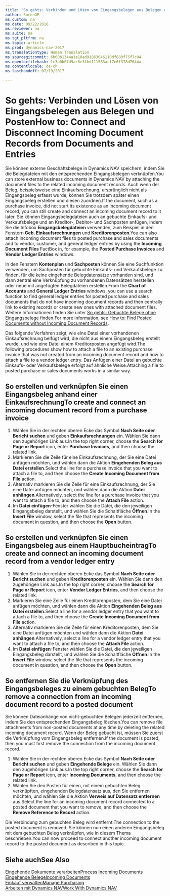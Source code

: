 ```yaml
---
title: "So gehts: Verbinden und Lösen von Eingangsbelegen aus Belegen und Posten"
author: SorenGP
ms.custom: na
ms.date: 09/22/2016
ms.reviewer: na
ms.suite: na
ms.tgt_pltfrm: na
ms.topic: article
ms.prod: dynamics-nav-2017
ms.translationtype: Human Translation
ms.sourcegitcommit: 6b60b1344a1e18ad91863046110df880f75f7c04
ms.openlocfilehash: 1c3a0b07d9ac8e3fbd111583acf7e6f378d7644a
ms.contentlocale: de-ch
ms.lasthandoff: 07/19/2017

---
```


# <a name="how-to-connect-and-disconnect-incoming-document-records-from-documents-and-entries"></a><span data-ttu-id="8ce91-102">So gehts: Verbinden und Lösen von Eingangsbelegen aus Belegen und Posten</span><span class="sxs-lookup"><span data-stu-id="8ce91-102">How to: Connect and Disconnect Incoming Document Records from Documents and Entries</span></span>
<span data-ttu-id="8ce91-103">Sie können externe Geschäftsbelege in Dynamics NAV speichern, indem Sie die Belegdateien mit den entsprechenden Eingangsbelegen verknüpfen.</span><span class="sxs-lookup"><span data-stu-id="8ce91-103">You can store external business documents in Dynamics NAV by attaching the document files to the related incoming document records.</span></span> <span data-ttu-id="8ce91-104">Auch wenn der Beleg, beispielsweise eine Einkaufsrechnung, ursprünglich nicht als Eingangsbeleg erfasst wurde, können Sie trotzdem später einen Eingangsbeleg erstellen und diesen zuordnen.</span><span class="sxs-lookup"><span data-stu-id="8ce91-104">If the document, such as a purchase invoice, did not start its existence as an incoming document record, you can still create and connect an incoming document record to it later.</span></span> <span data-ttu-id="8ce91-105">Sie können Eingangsbelegdateien auch an gebuchte Einkaufs- und Verkaufsbelege und an Kreditor-, Debitor- und Sachposten anfügen, indem Sie die Infobox **Eingangsbelegdateien** verwenden, zum Beispiel in den Fenstern **Geb. Einkaufsrechnungen** und **Kreditorenposten**.</span><span class="sxs-lookup"><span data-stu-id="8ce91-105">You can also attach incoming document files to posted purchase and sales documents and to vendor, customer, and general ledger entries by using the **Incoming Document Files** FactBox in, for example, the **Posted Purchase Invoices** and **Vendor Ledger Entries** windows.</span></span>

<span data-ttu-id="8ce91-106">In den Fenstern **Kontenplan** und **Sachposten** können Sie eine Suchfunktion verwenden, um Sachposten für gebuchte Einkaufs- und Verkaufsbelege zu finden, für die keine eingehende Belegdatensätze vorhanden sind, und dann zentral eine Verknüpfung zu vorhandenen Datensätzen herstellen oder neue mit angefügten Belegdateien erstellen.</span><span class="sxs-lookup"><span data-stu-id="8ce91-106">From the **Chart of Accounts** and **General Ledger Entries** windows, you can use a search function to find general ledger entries for posted purchase and sales documents that do not have incoming document records and then centrally link to existing records or create new ones with attached document files.</span></span> <span data-ttu-id="8ce91-107">Weitere Informationen finden Sie unter [So gehts: Gebuchte Belege ohne Eingangsbelege finden](across-how-find-posted-documents-without-income-document-records.md).</span><span class="sxs-lookup"><span data-stu-id="8ce91-107">For more information, see [How to: Find Posted Documents without Incoming Document Records](across-how-find-posted-documents-without-income-document-records.md).</span></span>

<span data-ttu-id="8ce91-108">Das folgende Verfahren zeigt, wie eine Datei einer vorhandenen Einkaufsrechnung beifügt wird, die nicht aus einem Eingangsbeleg erstellt wurde, und wie eine Datei einem Kreditorposten angefügt wird.</span><span class="sxs-lookup"><span data-stu-id="8ce91-108">The following procedures show how to attach a file to an existing purchase invoice that was not created from an incoming document record and how to attach a file to a vendor ledger entry.</span></span> <span data-ttu-id="8ce91-109">Das Anfügen einer Datei an gebuchte Einkaufs- oder Verkaufsbelege erfolgt auf ähnliche Weise.</span><span class="sxs-lookup"><span data-stu-id="8ce91-109">Attaching a file to posted purchase or sales documents works in a similar way.</span></span>

## <a name="to-create-and-connect-an-incoming-document-record-from-a-purchase-invoice"></a><span data-ttu-id="8ce91-110">So erstellen und verknüpfen Sie einen Eingangsbeleg anhand einer Einkaufsrechnung</span><span class="sxs-lookup"><span data-stu-id="8ce91-110">To create and connect an incoming document record from a purchase invoice</span></span>
1. <span data-ttu-id="8ce91-111">Wählen Sie in der rechten oberen Ecke das Symbol **Nach Seite oder Bericht suchen** und geben **Einkaufsrechnungen** ein. Wählen Sie dann den zugehörigen Link aus.</span><span class="sxs-lookup"><span data-stu-id="8ce91-111">In the top right corner, choose the **Search for Page or Report** icon, enter **Purchase Invoices**, and then choose the related link.</span></span>
2. <span data-ttu-id="8ce91-112">Markieren Sie die Zeile für eine Einkaufsrechnung, der Sie eine Datei anfügen möchten, und wählen dann die Aktion **Eingehenden Beleg aus Datei erstellen**.</span><span class="sxs-lookup"><span data-stu-id="8ce91-112">Select the line for a purchase invoice that you want to attach a file to, and then choose the **Create Incoming Document from File** action.</span></span>
3. <span data-ttu-id="8ce91-113">Alternativ markieren Sie die Zeile für eine Einkaufsrechnung, der Sie eine Datei anfügen möchten, und wählen dann die Aktion **Datei anhängen**.</span><span class="sxs-lookup"><span data-stu-id="8ce91-113">Alternatively, select the line for a purchase invoice that you want to attach a file to, and then choose the **Attach File** action.</span></span>
4. <span data-ttu-id="8ce91-114">Im **Datei einfügen**-Fenster wählen Sie die Datei, die den jeweiligen Eingangsbeleg darstellt, und wählen Sie die Schaltfläche **Öffnen**.</span><span class="sxs-lookup"><span data-stu-id="8ce91-114">In the **Insert File** window, select the file that represents the incoming document in question, and then choose the **Open** button.</span></span>

## <a name="to-create-and-connect-an-incoming-document-record-from-a-vendor-ledger-entry"></a><span data-ttu-id="8ce91-115">So erstellen und verknüpfen Sie einen Eingangsbeleg aus einem Hauptbucheintrag</span><span class="sxs-lookup"><span data-stu-id="8ce91-115">To create and connect an incoming document record from a vendor ledger entry</span></span>
1. <span data-ttu-id="8ce91-116">Wählen Sie in der rechten oberen Ecke das Symbol **Nach Seite oder Bericht suchen** und geben **Kreditorenposten** ein. Wählen Sie dann den zugehörigen Link aus.</span><span class="sxs-lookup"><span data-stu-id="8ce91-116">In the top right corner, choose the **Search for Page or Report** icon, enter **Vendor Ledger Entries**, and then choose the related link.</span></span>
2. <span data-ttu-id="8ce91-117">Markieren Sie eine Zeile für einen Kreditorenposten, dem Sie eine Datei anfügen möchten, und wählen dann die Aktion **Eingehenden Beleg aus Datei erstellen**.</span><span class="sxs-lookup"><span data-stu-id="8ce91-117">Select a line for a vendor ledger entry that you want to attach a file to, and then choose the **Create Incoming Document from File** action.</span></span>
3. <span data-ttu-id="8ce91-118">Alternativ markieren Sie die Zeile für einen Kreditorenposten, dem Sie eine Datei anfügen möchten und wählen dann die Aktion **Datei anhängen**.</span><span class="sxs-lookup"><span data-stu-id="8ce91-118">Alternatively, select a line for a vendor ledger entry that you want to attach a file to, and then choose the **Attach File** action.</span></span>
4. <span data-ttu-id="8ce91-119">Im **Datei einfügen**-Fenster wählen Sie die Datei, die den jeweiligen Eingangsbeleg darstellt, und wählen Sie die Schaltfläche **Öffnen**.</span><span class="sxs-lookup"><span data-stu-id="8ce91-119">In the **Insert File** window, select the file that represents the incoming document in question, and then choose the **Open** button.</span></span>

## <a name="to-remove-a-connection-from-an-incoming-document-record-to-a-posted-document"></a><span data-ttu-id="8ce91-120">So entfernen Sie die Verknüpfung des Eingangsbeleges zu einem gebuchten Beleg</span><span class="sxs-lookup"><span data-stu-id="8ce91-120">To remove a connection from an incoming document record to a posted document</span></span>
<span data-ttu-id="8ce91-121">Sie können Dateianhänge von nicht-gebuchten Belegen jederzeit entfernen, indem Sie den entsprechenden Eingangsbeleg löschen.</span><span class="sxs-lookup"><span data-stu-id="8ce91-121">You can remove file attachments from non-posted documents at any time by deleting the related incoming document record.</span></span> <span data-ttu-id="8ce91-122">Wenn der Beleg gebucht ist, müssen Sie zuerst die Verknüpfung vom Eingangsbeleg entfernen.</span><span class="sxs-lookup"><span data-stu-id="8ce91-122">If the document is posted, then you must first remove the connection from the incoming document record.</span></span>

1. <span data-ttu-id="8ce91-123">Wählen Sie in der rechten oberen Ecke das Symbol **Nach Seite oder Bericht suchen** und geben **Eingehende Belege** ein. Wählen Sie dann den zugehörigen Link aus.</span><span class="sxs-lookup"><span data-stu-id="8ce91-123">In the top right corner, choose the **Search for Page or Report** icon, enter **Incoming Documents**, and then choose the related link.</span></span>
2. <span data-ttu-id="8ce91-124">Wählen Sie den Posten für einen, mit einem gebuchten Beleg verknüpften, eingehenden Belegdatensatz aus, den Sie entfernen möchten, und wählen Sie die Aktion **Verweis auf Datensatz entfernen** aus.</span><span class="sxs-lookup"><span data-stu-id="8ce91-124">Select the line for an incoming document record connected to a posted document that you want to remove, and then choose the **Remove Reference to Record** action.</span></span>

<span data-ttu-id="8ce91-125">Die Verbindung zum gebuchten Beleg wird entfernt.</span><span class="sxs-lookup"><span data-stu-id="8ce91-125">The connection to the posted document is removed.</span></span> <span data-ttu-id="8ce91-126">Sie können nun einen anderen Eingangsbeleg mit dem gebuchten Beleg verknüpfen, wie in diesem Thema beschrieben.</span><span class="sxs-lookup"><span data-stu-id="8ce91-126">You can now proceed to connect another incoming document record to the posted document as described in this topic.</span></span>

## <a name="see-also"></a><span data-ttu-id="8ce91-127">Siehe auch</span><span class="sxs-lookup"><span data-stu-id="8ce91-127">See Also</span></span>  
[<span data-ttu-id="8ce91-128">Eingehende Dokumente verarbeiten</span><span class="sxs-lookup"><span data-stu-id="8ce91-128">Process Incoming Documents</span></span>](across-process-income-documents.md)  
[<span data-ttu-id="8ce91-129">Eingehende Belege</span><span class="sxs-lookup"><span data-stu-id="8ce91-129">Incoming Documents</span></span>](across-income-documents.md)  
[<span data-ttu-id="8ce91-130">Einkauf verwalten</span><span class="sxs-lookup"><span data-stu-id="8ce91-130">Manage Purchasing</span></span>](purchasing-manage-purchasing.md)  
[<span data-ttu-id="8ce91-131">Arbeiten mit Dynamics NAV</span><span class="sxs-lookup"><span data-stu-id="8ce91-131">Work With Dynamics NAV</span></span>](ui-work-product.md)

